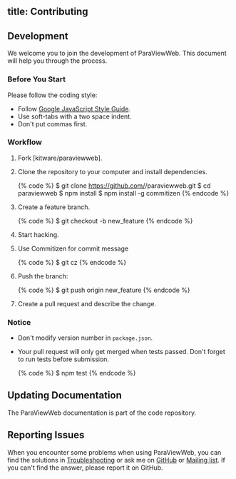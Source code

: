 title: Contributing
---
## Development

We welcome you to join the development of ParaViewWeb. This document will help you through the process.

### Before You Start

Please follow the coding style:

- Follow [Google JavaScript Style Guide](http://google-styleguide.googlecode.com/svn/trunk/javascriptguide.xml).
- Use soft-tabs with a two space indent.
- Don't put commas first.

### Workflow

1. Fork [kitware/paraviewweb].
2. Clone the repository to your computer and install dependencies.

    {% code %}
    $ git clone https://github.com/<username>/paraviewweb.git
    $ cd paraviewweb
    $ npm install
    $ npm install -g commitizen
    {% endcode %}

3. Create a feature branch.

    {% code %}
    $ git checkout -b new_feature
    {% endcode %}

4. Start hacking.
5. Use Commitizen for commit message

    {% code %}
    $ git cz
    {% endcode %}

6. Push the branch:

    {% code %}
    $ git push origin new_feature
    {% endcode %}

6. Create a pull request and describe the change.

### Notice

- Don't modify version number in `package.json`.
- Your pull request will only get merged when tests passed. Don't forget to run tests before submission.

    {% code %}
    $ npm test
    {% endcode %}

## Updating Documentation

The ParaViewWeb documentation is part of the code repository.

## Reporting Issues

When you encounter some problems when using ParaViewWeb, you can find the solutions in [Troubleshooting](troubleshooting.html) or ask me on [GitHub](https://github.com/kitware/paraviewweb/issues) or [Mailing list](http://www.paraview.org/mailman/listinfo/paraview). If you can't find the answer, please report it on GitHub.
